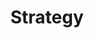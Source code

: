 ---
#preview
title: Strategy
introTitle: Publications <br>Category <span class="mil-thin">Strategy</span>
---